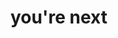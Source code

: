 <html lang="en">
<head>
<link rel="tab icon" href="images/graysonicon.png">
<head>
<body>

<h1>you're next</h1>
